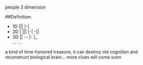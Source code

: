 people 3 dimension

##Definition:<br>
* 1D  ||| |-|<br>
* 2D  | ||| |-| -||<br>
* 3D  || -- |- |_<br>
...
...

a kind of time-honored treasure, it can destroy old cognition and reconstruct biological brain... more clues will come soon
